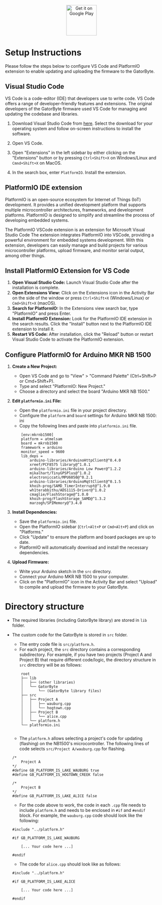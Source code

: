 <div style="text-align:center;">
<img alt="Get it on Google Play" src="https://projects.ezbean-lab.com/gatorbyte/assets/images/logo.png" height="100" />
</div>

# Setup Instructions

Please follow the steps below to configure VS Code and PlatformIO extension to enable updating and uploading the firmware to the GatorByte.

##  Visual Studio Code
VS Code is a code-editor (IDE) that developers use to write code. VS Code offers a range of developer-friendly features and extensions. The original developers of the GatorByte firmware used VS Code for managing and updating the codebase and libraries.

1. Download Visual Studio Code from [here](https://code.visualstudio.com/Download). Select the download for your operating system and follow on-screen instructions to install the software.
2. Open VS Code.
3. Open "Extensions" in the left sidebar by either clicking on the "Extensions" button or by pressing ``Ctrl+Shift+X`` on Windows/Linux and ``Cmnd+Shift+X`` on MacOS.

4. In the search box, enter ``PlatformIO``. Install the extension.

## PlatformIO IDE extension
  
PlatformIO is an open-source ecosystem for Internet of Things (IoT) development. It provides a unified development platform that supports multiple microcontroller architectures, frameworks, and development platforms. PlatformIO is designed to simplify and streamline the process of developing embedded systems.

The PlatformIO VSCode extension is an extension for Microsoft Visual Studio Code The extension integrates PlatformIO into VSCode, providing a powerful environment for embedded systems development. With this extension, developers can easily manage and build projects for various microcontroller platforms, upload firmware, and monitor serial output, among other things.

## Install PlatformIO Extension for VS Code

1. **Open Visual Studio Code:**
Launch Visual Studio Code after the installation is complete. 
2. **Open Extensions View:**
Click on the Extensions icon in the Activity Bar on the side of the window or press `Ctrl+Shift+X` (Windows/Linux) or `Cmd+Shift+X` (macOS). 
3. **Search for PlatformIO:**
In the Extensions view search bar, type "PlatformIO" and press Enter. 
4. **Install PlatformIO Extension:**
Look for the PlatformIO IDE extension in the search results. Click the "Install" button next to the PlatformIO IDE extension to install it. 
5. **Restart VS Code:**
After installation, click the "Reload" button or restart Visual Studio Code to activate the PlatformIO extension. 

## Configure PlatformIO for Arduino MKR NB 1500 

1. **Create a New Project:**
   - Open VS Code and go to "View" > "Command Palette" (Ctrl+Shift+P or Cmd+Shift+P).
   - Type and select "PlatformIO: New Project."
   - Choose a directory and select the board "Arduino MKR NB 1500."

2. **Edit `platformio.ini` File:**
	- Open the `platformio.ini` file in your project directory. 
	- Configure the `platform` and `board` settings for Arduino MKR NB 1500: ini
	- Copy the following lines and paste into `platformio.ini` file.
	```
        [env:mkrnb1500] 
        platform = atmelsam 
        board = mkrnb1500
        framework = arduino
        monitor_speed = 9600
        lib_deps =
	        arduino-libraries/ArduinoHttpClient@^0.4.0
	        xreef/PCF8575 library@^1.0.1 
	        arduino-libraries/Arduino Low Power@^1.2.2
	        mikalhart/TinyGPSPlus@^1.0.2
	        electroniccats/MPU6050@^0.2.1
	        arduino-libraries/ArduinoMqttClient@^0.1.5
	        khoih-prog/SAMD_TimerInterrupt@^1.9.0
	        wh1terabbithu/ADS1115-Driver@^1.0.2
	        cmaglie/FlashStorage@^1.0.0
	        khoih-prog/FlashStorage_SAMD@^1.3.2
	        marzogh/SPIMemory@^3.4.0
	```

3. **Install Dependencies:**
	- Save the `platformio.ini` file. 
	- Open the PlatformIO sidebar (`Ctrl+Alt+P` or `Cmd+Alt+P`) and click on "Platforms." 
	- Click "Update" to ensure the platform and board packages are up to date. 
	- PlatformIO will automatically download and install the necessary dependencies. 

4. **Upload Firmware:**
	- Write your Arduino sketch in the `src` directory. 
	- Connect your Arduino MKR NB 1500 to your computer. 
	- Click on the "PlatformIO" icon in the Activity Bar and select "Upload" to compile and upload the firmware to your GatorByte.

# Directory structure
- The required libraries (including GatorByte library) are stored in `lib` folder.
- The custom code for the GatorByte is stored in `src` folder. 
	- The entry code file is `src/platform.h`.
	- For each project, the `src` directory contains a corresponding subdirectory. 
	For example, if you have two projects (Project A and Project B) that require different code/logic, the directory structure in `src` directory will be as follows:

	```
		root
		├── lib
		│   ├── (other libraries)
		│   └── GatorByte
		│       └── (GatorByte library files)
		├── src
		│   ├── Project A
		│   │   ├── wauburg.cpp 
		│   │   └── hogtown.cpp 
		│   ├── Project B
		│   │   └── alice.cpp
		│   └── platform.h
		└── platformio.ini
		
	```
	- The `platform.h` allows selecting a project's code for updating (flashing) on the NB1500's microcontroller. The following lines of code selects ``src/Project A/wauburg.cpp`` for flashing. 

	```
	/*
    	Project A
	*/
	#define GB_PLATFORM_IS_LAKE_WAUBURG true
	#define GB_PLATFORM_IS_HOGTOWN_CREEK false

	/*
		Project B
	*/
	#define GB_PLATFORM_IS_LAKE_ALICE false
	```

	- For the code above to work, the code in each ``.cpp`` file needs to include ``platform.h`` and needs to be enclosed in ``#if`` and ``#endif`` block. For example, the ``wauburg.cpp`` code should look like the following:

	```
	#include "../platform.h"

	#if GB_PLATFORM_IS_LAKE_WAUBURG
		
		[... Your code here ...]

	#endif
	```  
	- The code for ``alice.cpp`` should look like as follows:

	```
	#include "../platform.h"

	#if GB_PLATFORM_IS_LAKE_ALICE
		
		[... Your code here ...]

	#endif
	```  
